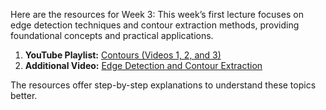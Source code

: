 Here are the resources for Week 3:
This week’s first lecture focuses on edge detection techniques and contour extraction methods, providing foundational concepts and practical applications.
1. **YouTube Playlist:** [Contours (Videos 1, 2, and 3)](https://youtube.com/playlist?list=PLCeWwpzjQu9gc9C9-iZ9WTFNGhIq4-L1X&si=iR8vz1H1AeuC1w_F)  
2. **Additional Video:** [Edge Detection and Contour Extraction](https://youtu.be/hUC1uoigH6s?si=Fhvt8orQO6XalJli)  

The resources offer step-by-step explanations to understand these topics better.

